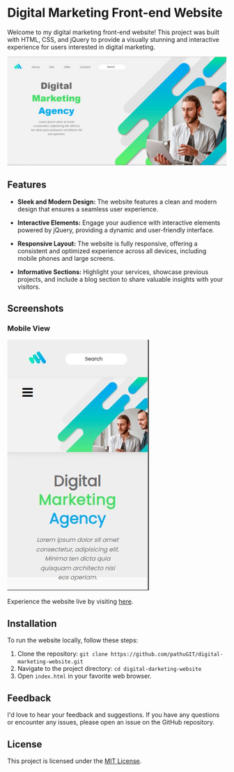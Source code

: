 # Digital Marketing Front-end Website

Welcome to my digital marketing front-end website! This project was built with HTML, CSS, and jQuery to provide a visually stunning and interactive experience for users interested in digital marketing.

![Website Preview](img/Capture.JPG)

## Features

- **Sleek and Modern Design:** The website features a clean and modern design that ensures a seamless user experience.

- **Interactive Elements:** Engage your audience with interactive elements powered by jQuery, providing a dynamic and user-friendly interface.

- **Responsive Layout:** The website is fully responsive, offering a consistent and optimized experience across all devices, including mobile phones and large screens.

- **Informative Sections:** Highlight your services, showcase previous projects, and include a blog section to share valuable insights with your visitors.

## Screenshots

### Mobile View

![Mobile View](img/Capture-m.JPG)



Experience the website live by visiting [here](https://pathugit.github.io/digital-darketing-website/).

## Installation

To run the website locally, follow these steps:

1. Clone the repository: `git clone https://github.com/pathuGIT/digital-marketing-website.git`
2. Navigate to the project directory: `cd digital-darketing-website`
3. Open `index.html` in your favorite web browser.


## Feedback

I'd love to hear your feedback and suggestions. If you have any questions or encounter any issues, please open an issue on the GitHub repository.

## License

This project is licensed under the [MIT License](LICENSE).
